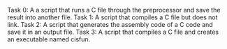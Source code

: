 Task 0: A a script that runs a C file through the preprocessor and save the result into another file.
Task 1: A script that compiles a C file but does not link.
Task 2: A script that generates the assembly code of a C code and save it in an output file.
Task 3: A script that compiles a C file and creates an executable named cisfun.
